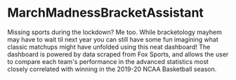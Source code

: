 # MarchMadnessBracketAssistant
Missing sports during the lockdown? Me too. While bracketology mayhem may have to wait til next year you can still have some fun imagining what classic matchups might have unfolded using this neat dashboard! The dashboard is powered by data scraped from Fox Sports, and allows the user to compare each team's performance in the advanced statistics most closely correlated with winning in the 2019-20 NCAA Basketball season.
